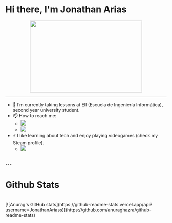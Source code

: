 # Hi there, I'm Jonathan Arias

<!--
**JonathanAriass/JonathanAriass** is a ✨ _special_ ✨ repository because its `README.md` (this file) appears on your GitHub profile.

Here are some ideas to get you started:

- 🔭 I’m currently working on ...
- 🌱 I’m currently learning ...
- 📫 How to reach me: ...
- ⚡ Fun fact: ...
-->

<div align="center">
  <img src="https://media.giphy.com/media/ZF6glRyKq5Kemhlj5t/giphy.gif" width="350" height="225"/>
</div>

---

- 🌱 I’m currently taking lessons at EII (Escuela de Ingeniería Informática), second year university student.
- 📫 How to reach me:
  - <a href="mailto:UO283586@uniovi.es"><img src="https://img.shields.io/badge/Gmail-D14836?style=for-the-badge&logo=gmail&logoColor=white"></a>
  - <a href="https://www.instagram.com/jony__02/"><img src="https://img.shields.io/badge/Instagram-E4405F?style=for-the-badge&logo=instagram&logoColor=white"></a>
- ⚡ I like learning about tech and enjoy playing videogames (check my Steam profile).
  - <a href="https://steamcommunity.com/id/byJony1/"><img src="https://img.shields.io/badge/Steam-000000?style=for-the-badge&logo=steam&logoColor=white"></a>

<br>
---

# Github Stats
<br>
[![Anurag's GitHub stats](https://github-readme-stats.vercel.app/api?username=JonathanAriass)](https://github.com/anuraghazra/github-readme-stats)
<br>
